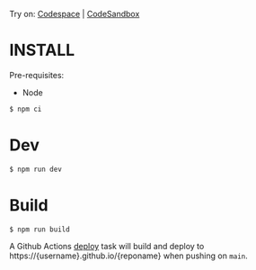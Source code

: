 Try on: [Codespace](https://github.com/codespaces/new?template=abernier%2Ftpl-react-three&repo=566559515) | [CodeSandbox](https://codesandbox.io/s/github/abernier/tpl-react-three)

# INSTALL

Pre-requisites:

- Node

```sh
$ npm ci
```

# Dev

```sh
$ npm run dev
```

# Build

```sh
$ npm run build
```

A Github Actions [deploy](.github/workflows/deploy.yml) task will build and deploy to https://{username}.github.io/{reponame} when pushing on `main`.
